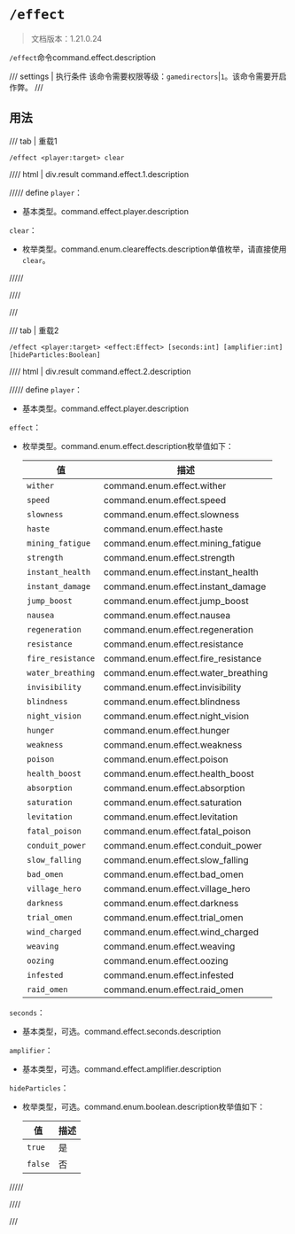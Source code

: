 # `/effect`

> 文档版本：1.21.0.24

`/effect`命令command.effect.description

/// settings | 执行条件
该命令需要权限等级：`gamedirectors`|`1`。该命令需要开启作弊。
///

## 用法

/// tab | 重载1
```mcfunction
/effect <player:target> clear
```

//// html | div.result
command.effect.1.description

///// define
`player`：<!-- md:samp target -->

- 基本类型。command.effect.player.description

`clear`：<!-- md:samp ClearEffects -->

- 枚举类型。command.enum.cleareffects.description单值枚举，请直接使用`clear`。


/////

////

///

/// tab | 重载2
```mcfunction
/effect <player:target> <effect:Effect> [seconds:int] [amplifier:int] [hideParticles:Boolean]
```

//// html | div.result
command.effect.2.description

///// define
`player`：<!-- md:samp target -->

- 基本类型。command.effect.player.description

`effect`：<!-- md:samp Effect -->

- 枚举类型。command.enum.effect.description枚举值如下：

  |值|描述|
  |---|---|
  |`wither`|command.enum.effect.wither|
  |`speed`|command.enum.effect.speed|
  |`slowness`|command.enum.effect.slowness|
  |`haste`|command.enum.effect.haste|
  |`mining_fatigue`|command.enum.effect.mining_fatigue|
  |`strength`|command.enum.effect.strength|
  |`instant_health`|command.enum.effect.instant_health|
  |`instant_damage`|command.enum.effect.instant_damage|
  |`jump_boost`|command.enum.effect.jump_boost|
  |`nausea`|command.enum.effect.nausea|
  |`regeneration`|command.enum.effect.regeneration|
  |`resistance`|command.enum.effect.resistance|
  |`fire_resistance`|command.enum.effect.fire_resistance|
  |`water_breathing`|command.enum.effect.water_breathing|
  |`invisibility`|command.enum.effect.invisibility|
  |`blindness`|command.enum.effect.blindness|
  |`night_vision`|command.enum.effect.night_vision|
  |`hunger`|command.enum.effect.hunger|
  |`weakness`|command.enum.effect.weakness|
  |`poison`|command.enum.effect.poison|
  |`health_boost`|command.enum.effect.health_boost|
  |`absorption`|command.enum.effect.absorption|
  |`saturation`|command.enum.effect.saturation|
  |`levitation`|command.enum.effect.levitation|
  |`fatal_poison`|command.enum.effect.fatal_poison|
  |`conduit_power`|command.enum.effect.conduit_power|
  |`slow_falling`|command.enum.effect.slow_falling|
  |`bad_omen`|command.enum.effect.bad_omen|
  |`village_hero`|command.enum.effect.village_hero|
  |`darkness`|command.enum.effect.darkness|
  |`trial_omen`|command.enum.effect.trial_omen|
  |`wind_charged`|command.enum.effect.wind_charged|
  |`weaving`|command.enum.effect.weaving|
  |`oozing`|command.enum.effect.oozing|
  |`infested`|command.enum.effect.infested|
  |`raid_omen`|command.enum.effect.raid_omen|


`seconds`：<!-- md:samp int -->

- 基本类型，可选。command.effect.seconds.description

`amplifier`：<!-- md:samp int -->

- 基本类型，可选。command.effect.amplifier.description

`hideParticles`：<!-- md:samp Boolean -->

- 枚举类型，可选。command.enum.boolean.description枚举值如下：

  |值|描述|
  |---|---|
  |`true`|是|
  |`false`|否|



/////

////

///
